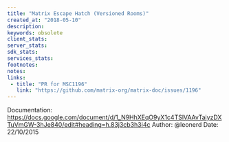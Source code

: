 ```yaml
---
title: "Matrix Escape Hatch (Versioned Rooms)"
created_at: "2018-05-10"
description:
keywords: obsolete
client_stats:
server_stats:
sdk_stats:
services_stats:
footnotes:
notes:
links:
 - title: "PR for MSC1196"
   link: "https://github.com/matrix-org/matrix-doc/issues/1196"
---
```

Documentation: https://docs.google.com/document/d/1_N9HhXEqO9yX1c4TSlVAAvTaiyzDXTuVmGW-3hJe840/edit#heading=h.83j3cb3h3i4c
Author: @leonerd
Date: 22/10/2015

